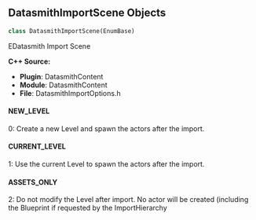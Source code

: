 ## DatasmithImportScene Objects

```python
class DatasmithImportScene(EnumBase)
```

EDatasmith Import Scene

**C++ Source:**

- **Plugin**: DatasmithContent
- **Module**: DatasmithContent
- **File**: DatasmithImportOptions.h

<a id="unreal.DatasmithImportScene.NEW_LEVEL"></a>

#### NEW_LEVEL

0: Create a new Level and spawn the actors after the import.

<a id="unreal.DatasmithImportScene.CURRENT_LEVEL"></a>

#### CURRENT_LEVEL

1: Use the current Level to spawn the actors after the import.

<a id="unreal.DatasmithImportScene.ASSETS_ONLY"></a>

#### ASSETS_ONLY

2: Do not modify the Level after import. No actor will be created (including the Blueprint if requested by the ImportHierarchy

<a id="unreal.DatasmithCADStitchingTechnique"></a>
